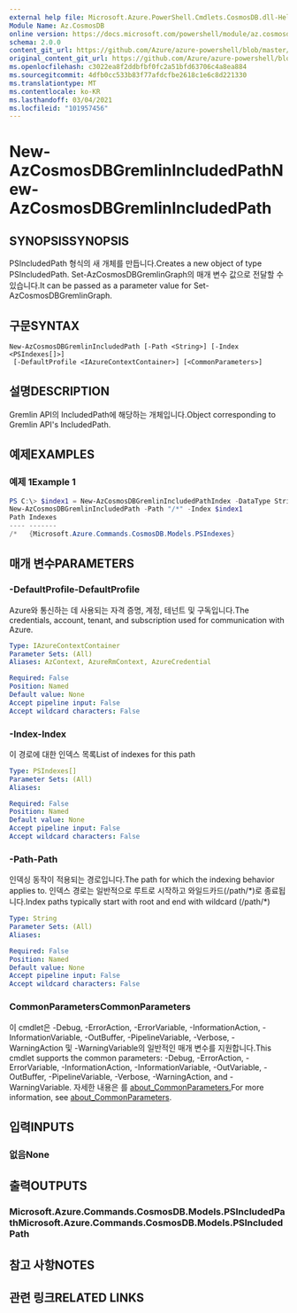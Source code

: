 ```yaml
---
external help file: Microsoft.Azure.PowerShell.Cmdlets.CosmosDB.dll-Help.xml
Module Name: Az.CosmosDB
online version: https://docs.microsoft.com/powershell/module/az.cosmosdb/new-azcosmosdbgremlinincludedpath
schema: 2.0.0
content_git_url: https://github.com/Azure/azure-powershell/blob/master/src/CosmosDB/CosmosDB/help/New-AzCosmosDBGremlinIncludedPath.md
original_content_git_url: https://github.com/Azure/azure-powershell/blob/master/src/CosmosDB/CosmosDB/help/New-AzCosmosDBGremlinIncludedPath.md
ms.openlocfilehash: c3022ea8f2ddbfbf0fc2a51bfd63706c4a8ea884
ms.sourcegitcommit: 4dfb0cc533b83f77afdcfbe2618c1e6c8d221330
ms.translationtype: MT
ms.contentlocale: ko-KR
ms.lasthandoff: 03/04/2021
ms.locfileid: "101957456"
---
```

# <span data-ttu-id="e7718-101">New-AzCosmosDBGremlinIncludedPath</span><span class="sxs-lookup"><span data-stu-id="e7718-101">New-AzCosmosDBGremlinIncludedPath</span></span>

## <span data-ttu-id="e7718-102">SYNOPSIS</span><span class="sxs-lookup"><span data-stu-id="e7718-102">SYNOPSIS</span></span>
<span data-ttu-id="e7718-103">PSIncludedPath 형식의 새 개체를 만듭니다.</span><span class="sxs-lookup"><span data-stu-id="e7718-103">Creates a new object of type PSIncludedPath.</span></span> <span data-ttu-id="e7718-104">Set-AzCosmosDBGremlinGraph의 매개 변수 값으로 전달할 수 있습니다.</span><span class="sxs-lookup"><span data-stu-id="e7718-104">It can be passed as a parameter value for Set-AzCosmosDBGremlinGraph.</span></span>

## <span data-ttu-id="e7718-105">구문</span><span class="sxs-lookup"><span data-stu-id="e7718-105">SYNTAX</span></span>

```
New-AzCosmosDBGremlinIncludedPath [-Path <String>] [-Index <PSIndexes[]>]
 [-DefaultProfile <IAzureContextContainer>] [<CommonParameters>]
```

## <span data-ttu-id="e7718-106">설명</span><span class="sxs-lookup"><span data-stu-id="e7718-106">DESCRIPTION</span></span>
<span data-ttu-id="e7718-107">Gremlin API의 IncludedPath에 해당하는 개체입니다.</span><span class="sxs-lookup"><span data-stu-id="e7718-107">Object corresponding to Gremlin API's IncludedPath.</span></span>

## <span data-ttu-id="e7718-108">예제</span><span class="sxs-lookup"><span data-stu-id="e7718-108">EXAMPLES</span></span>

### <span data-ttu-id="e7718-109">예제 1</span><span class="sxs-lookup"><span data-stu-id="e7718-109">Example 1</span></span>
```powershell
PS C:\> $index1 = New-AzCosmosDBGremlinIncludedPathIndex -DataType String -Precision -1 -Kind Hash
New-AzCosmosDBGremlinIncludedPath -Path "/*" -Index $index1
Path Indexes
---- -------
/*   {Microsoft.Azure.Commands.CosmosDB.Models.PSIndexes}
```

## <span data-ttu-id="e7718-110">매개 변수</span><span class="sxs-lookup"><span data-stu-id="e7718-110">PARAMETERS</span></span>

### <span data-ttu-id="e7718-111">-DefaultProfile</span><span class="sxs-lookup"><span data-stu-id="e7718-111">-DefaultProfile</span></span>
<span data-ttu-id="e7718-112">Azure와 통신하는 데 사용되는 자격 증명, 계정, 테넌트 및 구독입니다.</span><span class="sxs-lookup"><span data-stu-id="e7718-112">The credentials, account, tenant, and subscription used for communication with Azure.</span></span>

```yaml
Type: IAzureContextContainer
Parameter Sets: (All)
Aliases: AzContext, AzureRmContext, AzureCredential

Required: False
Position: Named
Default value: None
Accept pipeline input: False
Accept wildcard characters: False
```

### <span data-ttu-id="e7718-113">-Index</span><span class="sxs-lookup"><span data-stu-id="e7718-113">-Index</span></span>
<span data-ttu-id="e7718-114">이 경로에 대한 인덱스 목록</span><span class="sxs-lookup"><span data-stu-id="e7718-114">List of indexes for this path</span></span>

```yaml
Type: PSIndexes[]
Parameter Sets: (All)
Aliases:

Required: False
Position: Named
Default value: None
Accept pipeline input: False
Accept wildcard characters: False
```

### <span data-ttu-id="e7718-115">-Path</span><span class="sxs-lookup"><span data-stu-id="e7718-115">-Path</span></span>
<span data-ttu-id="e7718-116">인덱싱 동작이 적용되는 경로입니다.</span><span class="sxs-lookup"><span data-stu-id="e7718-116">The path for which the indexing behavior applies to.</span></span>
<span data-ttu-id="e7718-117">인덱스 경로는 일반적으로 루트로 시작하고 와일드카드(/path/\*)로 종료됩니다.</span><span class="sxs-lookup"><span data-stu-id="e7718-117">Index paths typically start with root and end with wildcard (/path/\*)</span></span>

```yaml
Type: String
Parameter Sets: (All)
Aliases:

Required: False
Position: Named
Default value: None
Accept pipeline input: False
Accept wildcard characters: False
```

### <span data-ttu-id="e7718-118">CommonParameters</span><span class="sxs-lookup"><span data-stu-id="e7718-118">CommonParameters</span></span>
<span data-ttu-id="e7718-119">이 cmdlet은 -Debug, -ErrorAction, -ErrorVariable, -InformationAction, -InformationVariable, -OutBuffer, -PipelineVariable, -Verbose, -WarningAction 및 -WarningVariable의 일반적인 매개 변수를 지원합니다.</span><span class="sxs-lookup"><span data-stu-id="e7718-119">This cmdlet supports the common parameters: -Debug, -ErrorAction, -ErrorVariable, -InformationAction, -InformationVariable, -OutVariable, -OutBuffer, -PipelineVariable, -Verbose, -WarningAction, and -WarningVariable.</span></span> <span data-ttu-id="e7718-120">자세한 내용은 를 [about_CommonParameters.](http://go.microsoft.com/fwlink/?LinkID=113216)</span><span class="sxs-lookup"><span data-stu-id="e7718-120">For more information, see [about_CommonParameters](http://go.microsoft.com/fwlink/?LinkID=113216).</span></span>

## <span data-ttu-id="e7718-121">입력</span><span class="sxs-lookup"><span data-stu-id="e7718-121">INPUTS</span></span>

### <span data-ttu-id="e7718-122">없음</span><span class="sxs-lookup"><span data-stu-id="e7718-122">None</span></span>

## <span data-ttu-id="e7718-123">출력</span><span class="sxs-lookup"><span data-stu-id="e7718-123">OUTPUTS</span></span>

### <span data-ttu-id="e7718-124">Microsoft.Azure.Commands.CosmosDB.Models.PSIncludedPath</span><span class="sxs-lookup"><span data-stu-id="e7718-124">Microsoft.Azure.Commands.CosmosDB.Models.PSIncludedPath</span></span>

## <span data-ttu-id="e7718-125">참고 사항</span><span class="sxs-lookup"><span data-stu-id="e7718-125">NOTES</span></span>

## <span data-ttu-id="e7718-126">관련 링크</span><span class="sxs-lookup"><span data-stu-id="e7718-126">RELATED LINKS</span></span>
